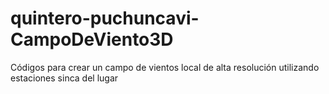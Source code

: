 # quintero-puchuncavi-CampoDeViento3D
Códigos para crear un campo de vientos local de alta resolución utilizando estaciones sinca del lugar
